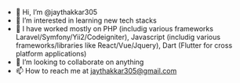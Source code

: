 - 👋 Hi, I’m @jaythakkar305
- 👀 I’m interested in learning new tech stacks
- 🌱 I have worked mostly on PHP (includig various frameworks Laravel/Symfony/Yii2/Codeigniter), Javascript (includig various frameworks/libraries like React/Vue/Jquery), Dart (Flutter for cross platform applications) 
- 💞️ I’m looking to collaborate on anything
- 📫 How to reach me at jaythakkar305@gmail.com

<!---
jaythakkar305/jaythakkar305 is a ✨ special ✨ repository because its `README.md` (this file) appears on your GitHub profile.
You can click the Preview link to take a look at your changes.
--->
